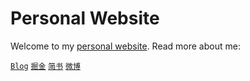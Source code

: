 # Personal Website

Welcome to my [personal website](https://zhangling.me). Read more about me:

[`Blog`](https://github.com/zhangling91/blog)
[`掘金`](https://juejin.im/user/59e6e9acf265da43111f4c21/collections?type=created)
[`简书`](https://www.jianshu.com/u/539a1124c845)
[`微博`](https://www.weibo.com/5565541266/profile)